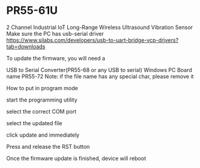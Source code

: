 # PR55-61U
2 Channel Industrial IoT Long-Range Wireless Ultrasound Vibration Sensor
Make sure the PC has usb-serial driver
 https://www.silabs.com/developers/usb-to-uart-bridge-vcp-drivers?tab=downloads

To update the firmware, you will need a

USB to Serial Converter(PR55-68 or any USB to serial) 
Windows PC
Board name PR55-72
Note: if the file name has any special char, please remove it

How to put in program mode

start the programming utility

select the correct COM port

select the updated file

click update and immediately

Press and release the RST button

Once the firmware update is finished, device will reboot 
